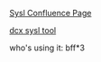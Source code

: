 [Sysl Confluence Page](https://confluence.service.anz/display/SYSL/Sysl+home)

[dcx sysl tool](http://sysl-d3-ints-dcx-tools.apps.omni.service.test/)

who's using it: bff\*3
